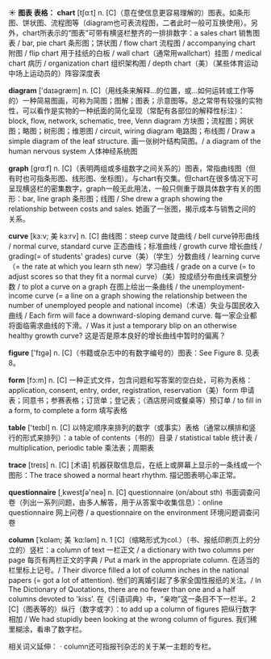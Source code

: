 ☀ <span class="category">**图表 表格：**</span>
<span class="vocabulary">**chart**</span> [tʃɑːt] 
<span class="definition">n. [C]（意在使信息更容易理解的）图表。如条形图、饼状图、流程图等（diagram也可表流程图，二者此时一般可互换使用）。另外，chart所表示的“图表”可带有横竖栏整齐的一排排数字：</span>a sales chart 销售图表 / bar, pie chart 条形图；饼状图 / flow chart 流程图 / accompanying chart 附图 / flip chart 用于挂纸的白板 / wall chart（通常用wallchart）挂图 / medical chart 病历 / organization chart 组织架构图 / depth chart（美）（某些体育运动中场上运动员的）阵容深度表

<span class="vocabulary">**diagram**</span> ['daɪəɡræm] 
<span class="definition">n. [C]（用线条来解释…的位置，或…如何运转或工作等的）一种简易图画，可称为简图；图解；图表；示意图等。总之常带有较强的实物性，可以看作是实物的一种纸面的简化呈现（常配有各部位的解释性标注）：</span>block, flow, network, schematic, tree, Venn diagram 方块图；流程图；网状图；略图；树形图；维恩图 / circuit, wiring diagram 电路图；布线图 / Draw a simple diagram of the leaf structure. 画一张树叶结构简图。/ a diagram of the human nervous system 人体神经系统图

<span class="vocabulary">**graph**</span> [ɡrɑːf] 
<span class="definition">n. [C]（表明两组或多组数字之间关系的）图表，常指曲线图（但有时也可指条形图、线形图、坐标图）。与chart有交集。但chart在很多情况下可呈现横竖栏的密集数字，graph一般无此用法，一般只侧重于跟具体数字有关的图形：</span>bar, line graph 条形图；线图 / She drew a graph showing the relationship between costs and sales. 她画了一张图，揭示成本与销售之间的关系。
           
<span class="vocabulary">**curve**</span> [kɜ:v; 美 kɜ:rv]
<span class="definition">n. [C] 曲线图：</span>steep curve 陡曲线 / bell curve钟形曲线 / normal curve, standard curve 正态曲线；标准曲线 / growth curve 增长曲线 / grading(= of students' grades) curve（美）（学生）分数曲线 / learning curve（= the rate at which you learn sth new）学习曲线 / grade on a curve (= to adjust scores so that they fit a normal curve）（美）按成绩分布曲线来调整分数 / to plot a curve on a graph 在图上绘出一条曲线 / the unemployment-income curve (= a line on a graph showing the relationship between the number of unemployed people and national income)（术语）失业与国民收入曲线 / Each firm will face a downward-sloping demand curve. 每一家企业都将面临需求曲线的下滑。/ Was it just a temporary blip on an otherwise healthy growth curve? 这是否是原本良好的增长曲线中暂时的偏离？

<span class="vocabulary">**figure**</span> ['fɪɡə] 
<span class="definition">n. [C]（书籍或杂志中的有数字编号的）图表：</span>See Figure 8. 见表8。

<span class="vocabulary">**form**</span> [fɔ:m] 
<span class="definition">n. [C] 一种正式文件，包含问题和写答案的空白处，可称为表格：</span>application, consent, entry, order, registration, reservation（美）form 申请表；同意书；参赛表格；订货单；登记表；（酒店房间或餐桌等）预订单 / to fill in a form, to complete a form 填写表格

<span class="vocabulary">**table**</span> ['teɪbl] 
<span class="definition">n. [C] 以特定顺序来排列的数字（或事实）表格（通常以横排和竖行的形式来排列）：</span>a table of contents（书的）目录 / statistical table 统计表 / multiplication, periodic table 乘法表；周期表
           
<span class="vocabulary">**trace**</span> [treɪs]
<span class="definition">n. [C] [术语] 机器获取信息后，在纸上或屏幕上显示的一条线或一个图形：</span>The trace showed a normal heart rhythm. 描记图表明心率正常。

<span class="vocabulary">**questionnaire**</span> [͵kwestʃə'neə] 
<span class="definition">n. [C] questionnaire (on/about sth) 书面调查问卷（列出一系列问题，由多人解答，用于从答案中收集信息）：</span>online questionnaire 网上问卷 / a questionnaire on the environment 环境问题调查问卷
           
<span class="vocabulary">**column**</span> [ˈkɒləm; 美 ˈkɑ:ləm]
<span class="definition">n. 1 [C]（缩略形式为col.）（书、报纸印刷页上的分立的）竖栏：</span>a column of text 一栏正文 / a dictionary with two columns per page 每页有两栏正文的字典 / Put a mark in the appropriate column. 在适当的栏里标上记号。/ Their divorce filled a lot of column inches in the national papers (= got a lot of attention). 他们的离婚引起了多家全国性报纸的关注。/ In The Dictionary of Quotations, there are no fewer than one and a half columns devoted to 'kiss'. 在《引语词典》中，“亲吻”这一条目不下一栏半。<span class="definition">2 [C]（图表等的）纵行（数字或字）：</span>to add up a column of figures 把纵行数字相加 / We had stupidly been looking at the wrong column of figures. 我们稀里糊涂，看串了数字栏。
          
相关词义延伸：
· column还可指报刊杂志的关于某一主题的专栏。


